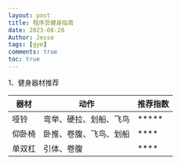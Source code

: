 ```yaml
---
layout: post
title: 程序员健身指南
date: 2023-08-20
Author: Jesse 
tags: [gym]
comments: true
toc: true
---
```


1、健身器材推荐

| 器材 | 动作 | 推荐指数 |
| ---- | ---- | ------- |
| 哑铃 | 弯举、硬拉、划船、飞鸟 | \*\*\*\*\* |
| 仰卧椅 | 卧推、卷腹、飞鸟、划船 | \*\*\*\* |
| 单双杠 | 引体、卷腹 | \*\*\*\* |
